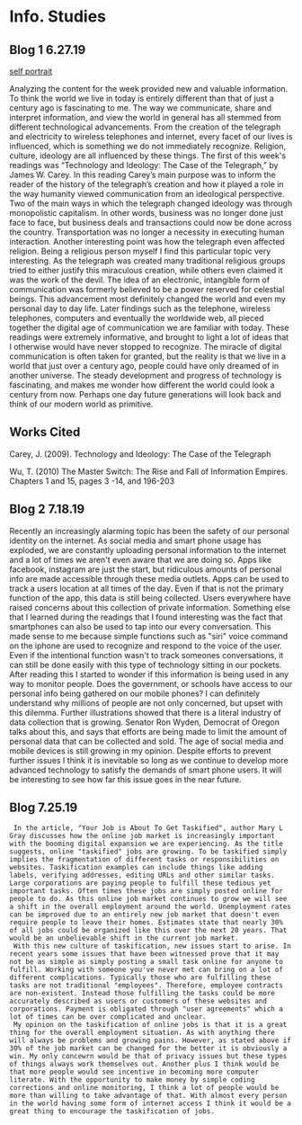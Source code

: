 # Info. Studies 
## Blog 1 6.27.19

  [self portrait](self_portrait.html)
  
  Analyzing the content for the week provided new and valuable information. To think the world we live in today is entirely different than that of just a century ago is fascinating to me. The way we communicate, share and interpret information, and view the world in general has all stemmed from different technological advancements. From the creation of the telegraph and electricity to wireless telephones and internet, every facet of our lives is influenced, which is something we do not immediately recognize. Religion, culture, ideology are all influenced by these things.
  The first of this week's readings was “Technology and Ideology: The Case of the Telegraph,” by James W. Carey. In this reading Carey’s main purpose was to inform the reader of the history of the telegraph’s creation and how it played a role in the way humanity viewed communication from an ideological perspective. Two of the main ways in which the telegraph changed ideology was through monopolistic capitalism. In other words, business was no longer done just face to face, but business deals and transactions could now be done across the country. Transportation was no longer a necessity in executing human interaction. Another interesting point was how the telegraph even affected religion. Being a religious person myself I find this particular topic very interesting. As the telegraph was created many traditional religious groups tried to either justify this miraculous creation, while others even claimed it was the work of the devil. The idea of an electronic, intangible form of communication was formerly believed to be a power reserved for celestial beings. This advancement most definitely changed the world and even my personal day to day life. Later findings such as the telephone, wireless telephones, computers and eventually the worldwide web, all pieced together the digital age of communication we are familiar with today.
     These readings were extremely informative, and brought to light a lot of ideas that I otherwise would have never stopped to recognize. The miracle of digital communication is often taken for granted, but the reality is that we live in a world that just over a century ago, people could have only dreamed of in another universe. The steady development and progress of technology is fascinating, and makes me wonder how different the world could look a century from now. Perhaps one day future generations will look back and think of our modern world as primitive.

## Works Cited
Carey, J. (2009). Technology and Ideology: The Case of the Telegraph

Wu, T. (2010) The Master Switch: The Rise and Fall of Information Empires. Chapters 1 and 15, pages 3 -14, and 196-203

## Blog 2 7.18.19

 Recently an increasingly alarming topic has been the safety of our personal identity on the internet. As social media and smart phone usage has exploded, we are constantly uploading personal information to the internet and a lot of times we aren't even aware that we are doing so. Apps like facebook, instagram are just the start, but ridiculous amounts of personal info are made accessible through these media outlets. Apps can be used to track a users location at all times of the day. Even if that is not the primary function of the app, this data is still being collected. Users everywhere have raised concerns about this collection of private information. Something else that I learned during the readings that I found interesting was the fact that smartphones can also be used to tap into our every conversation. This made sense to me because simple functions such as "siri" voice command on the iphone are used to recognize and respond to the voice of the user. Even if the intentional function wasn't to track someones conversations, it can still be done easily with this type of technology sitting in our pockets.
  After reading this I started to wonder if this information is being used in any way to monitor people. Does the government, or schools have access to our personal info being gathered on our mobile phones? I can definitely understand why millions of people are not only concerned, but upset with this dilemma. Further illustrations showed that there is a literal industry of data collection that is growing. Senator Ron Wyden, Democrat of Oregon talks about this, and says that efforts are being made to limit the amount of personal data that can be collected and sold. The age of social media and mobile devices is still growing in my opinion. Despite efforts to prevent further issues I think it is inevitable so long as we continue to develop more advanced technology to satisfy the demands of smart phone users. It will be interesting to see how far this issue goes in the near future. 


## Blog 7.25.19

     In the article, "Your Job is About To Get Taskified", author Mary L Gray discusses how the online job market is increasingly important with the booming digital expansion we are experiencing. As the title suggests, online "taskified" jobs are growing. To be taskified simply implies the fragmentation of different tasks or responsibilities on websites. Taskification examples can include things like adding labels, verifying addresses, editing URLs and other similar tasks. Large corporations are paying people to fulfill these tedious yet important tasks. Often times these jobs are simply posted online for people to do. As this online job market continues to grow we will see a shift in the overall employment around the world. Unemployment rates can be improved due to an entirely new job market that doesn't even require people to leave their homes. Estimates state that nearly 30% of all jobs could be organized like this over the next 20 years. That would be an unbelievable shift in the current job market.
     With this new culture of taskification, new issues start to arise. In recent years some issues that have been witnessed prove that it may not be as simple as simply posting a small task online for anyone to fulfill. Working with someone you've never met can bring on a lot of different complications. Typically those who are fulfilling these tasks are not traditional "employees". Therefore, employee contracts are non-existent. Instead those fulfilling the tasks could be more accurately described as users or customers of these websites and corporations. Payment is obligated through "user agreements" which a lot of times can be over complicated and unclear.
     My opinion on the taskification of online jobs is that it is a great thing for the overall employment situation. As with anything there will always be problems and growing pains. However, as stated above if 30% of the job market can be changed for the better it is obviously a win. My only concewrn would be that of privacy issues but these types of things always work themselves out. Another plus I think would be that more people would see incentive in becoming more computer literate. With the opportunity to make money by simple coding corrections and online monitoring, I think a lot of people would be more than willing to take advantage of that. With almost every person in the world having some form of internet access I think it would be a great thing to encourage the taskification of jobs.
